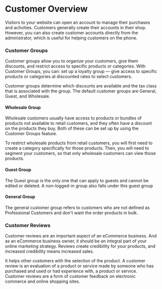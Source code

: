 # Customer Overview

Visitors to your website can open an account to manage their purchases and activities. Customers generally create their accounts in their shop. However, you can also create customer accounts directly from the administrator, which is useful for helping customers on the phone.

### Customer Groups

Customer groups allow you to organize your customers, give them discounts, and restrict access to specific products or categories. With Customer Groups, you can: set up a loyalty group — give access to specific products or categories at discounted rates to select customers.

Customer groups determine which discounts are available and the tax class that is associated with the group. The default customer groups are General, Guest, and Wholesale.

#### Wholesale Group

Wholesale customers usually have access to products or bundles of products not available to retail customers, and they often have a discount on the products they buy. Both of these can be set up by using the Customer Groups feature.

To restrict wholesale products from retail customers, you will first need to create a category specifically for those products. Then, you will need to segment your customers, so that only wholesale customers can view those products.

#### Guest Group 

The Guest group is the only one that can apply to guests and cannot be edited or deleted. A non-logged-in group also falls under this guest group

#### General Group 

The general customer group refers to customers who are not defined as Professional Customers and don't want the order products in bulk.

### Customer Reviews

Customer reviews are an important aspect of an eCommerce business. And as an eCommerce business owner, it should be an integral part of your online marketing strategy. Reviews create credibility for your products, and increased credibility means increased sales.

It helps other customers with the selection of the product. A customer review is an evaluation of a product or service made by someone who has purchased and used or had experience with, a product or service. Customer reviews are a form of customer feedback on electronic commerce and online shopping sites.

